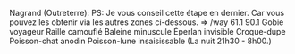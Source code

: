 Nagrand (Outreterre):
PS: Je vous conseil cette étape en dernier. Car vous pouvez les obtenir via les autres zones ci-dessous.
=> /way 61.1 90.1
Gobie voyageur
Raille camouflé
Baleine minuscule
Éperlan invisible
Croque-dupe
Poisson-chat anodin
Poisson-lune insaisissable (La nuit 21h30 - 8h00.)
